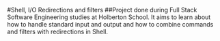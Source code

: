#Shell, I/O Redirections and filters
##Project done during Full Stack Software Engineering studies at Holberton School. It aims to learn about how to handle standard input and output and how to combine commands and filters with redirections in Shell.
